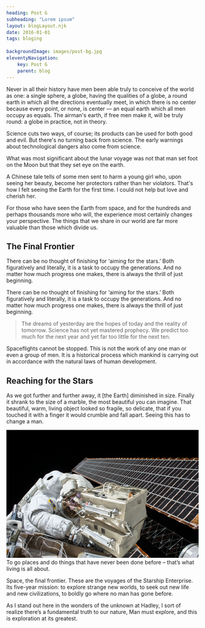 ```yaml
---
heading: Post G
subheading: "Lorem ipsum"
layout: blogLayout.njk
date: 2016-01-01
tags: bloging

backgroundImage: images/post-bg.jpg
eleventyNavigation:
    key: Post G
    parent: blog
---
```

<p>Never in all their history have men been able truly to conceive of the world as one: a single sphere, a globe, having the qualities of a globe, a round earth in which all the directions eventually meet, in which there is no center because every point, or none, is center — an equal earth which all men occupy as equals. The airman's earth, if free men make it, will be truly round: a globe in practice, not in theory.</p>
<p>Science cuts two ways, of course; its products can be used for both good and evil. But there's no turning back from science. The early warnings about technological dangers also come from science.</p>
<p>What was most significant about the lunar voyage was not that man set foot on the Moon but that they set eye on the earth.</p>
<p>A Chinese tale tells of some men sent to harm a young girl who, upon seeing her beauty, become her protectors rather than her violators. That's how I felt seeing the Earth for the first time. I could not help but love and cherish her.</p>
<p>For those who have seen the Earth from space, and for the hundreds and perhaps thousands more who will, the experience most certainly changes your perspective. The things that we share in our world are far more valuable than those which divide us.</p>
<h2 class="section-heading">The Final Frontier</h2>
<p>There can be no thought of finishing for ‘aiming for the stars.’ Both figuratively and literally, it is a task to occupy the generations. And no matter how much progress one makes, there is always the thrill of just beginning.</p>
<p>There can be no thought of finishing for ‘aiming for the stars.’ Both figuratively and literally, it is a task to occupy the generations. And no matter how much progress one makes, there is always the thrill of just beginning.</p>
<blockquote class="blockquote">The dreams of yesterday are the hopes of today and the reality of tomorrow. Science has not yet mastered prophecy. We predict too much for the next year and yet far too little for the next ten.</blockquote>
<p>Spaceflights cannot be stopped. This is not the work of any one man or even a group of men. It is a historical process which mankind is carrying out in accordance with the natural laws of human development.</p>
<h2 class="section-heading">Reaching for the Stars</h2>
<p>As we got further and further away, it [the Earth] diminished in size. Finally it shrank to the size of a marble, the most beautiful you can imagine. That beautiful, warm, living object looked so fragile, so delicate, that if you touched it with a finger it would crumble and fall apart. Seeing this has to change a man.</p>
<a href="#!"><img class="img-fluid" src="images/post-bg.jpg" alt="..." /></a>
<span class="caption text-muted">To go places and do things that have never been done before – that’s what living is all about.</span>
<p>Space, the final frontier. These are the voyages of the Starship Enterprise. Its five-year mission: to explore strange new worlds, to seek out new life and new civilizations, to boldly go where no man has gone before.</p>
<p>As I stand out here in the wonders of the unknown at Hadley, I sort of realize there’s a fundamental truth to our nature, Man must explore, and this is exploration at its greatest.</p>
